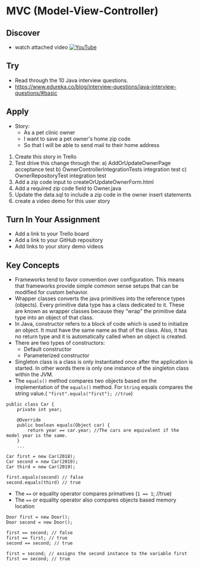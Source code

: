 # MVC (Model-View-Controller)

## Discover
-  watch attached video [![YouTube](https://i.ytimg.com/vi/r3trPpR5guo/default.jpg)](https://www.youtube.com/watch?v=r3trPpR5guo)

## Try
- Read through the 10 Java interview questions.
- https://www.edureka.co/blog/interview-questions/java-interview-questions/#basic

## Apply
- Story: 
	- As a pet clinic owner
	- I want to save a pet owner's home zip code
	- So that I will be able to send mail to their home address

1) Create this story in Trello
2) Test drive this change through the:
a) AddOrUpdateOwnerPage acceptance test
b) OwnerControllerIntegrationTests integration test
c) OwnerRepositoryTest integration test
3) Add a zip code input to createOrUpdateOwnerForm.html
4) Add a required zip code field to Owner.java
5) Update the data.sql to include a zip code in the owner insert statements
6) create a video demo for this user story

## Turn In Your Assignment
- Add a link to your Trello board
- Add a link to your GitHub repository
- Add links to your story demo videos

## Key Concepts
- Frameworks tend to favor convention over configuration.  This means that frameworks provide simple common sense setups that can be modified for custom behavior.
- Wrapper classes converts the java primitives into the reference types (objects). Every primitive data type has a class dedicated to it. These are known as wrapper classes because they “wrap” the primitive data type into an object of that class. 
- In Java, constructor refers to a block of code which is used to initialize an object. It must have the same name as that of the class. Also, it has no return type and it is automatically called when an object is created.
- There are two types of constructors:
     - Default constructor
     - Parameterized constructor
- Singleton class is a class is only instantiated once after the application is started.  In other words there is only one instance of the singleton class within the JVM.
- The `equals()` method compares two objects based on the implementation of the `equals()` method.  For `String` equals compares the string value.( `"first".equals("first"); //true`)
```
public class Car {
    private int year;

    @Override
    public boolean equals(Object car) {
        return year == car.year; //The cars are equivalent if the model year is the same.
    }
    ...
    
Car first = new Car(2018);
Car second = new Car(2019);
Car third = new Car(2019);

first.equals(second) // false
second.equals(third) // true
```
- The `==` or equality operator compares primatives (`1 == 1`; //true)
- The `==` or equality operator also compares objects based memory location
```
Door first = new Door();
Door second = new Door();

first == second; // false
first == first; // true
second == second; // true

first = second; // assigns the second instance to the variable first
first == second; // true
```

